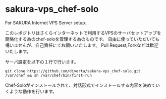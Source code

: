 sakura-vps_chef-solo
====================

For SAKURA Internet VPS Server setup.

このレポジトリはさくらインターネットで利用するVPSのサーバセットアップを簡略化する為のchef-soloを管理する為のものです。
自由に使っていただいても構いませんが、自己責任にてお願いいたします。
Pull Request,Forkなどは歓迎いたします。


サーバ設定を以下の１行で行います。

`git clone https://github.com/diverta/sakura-vps_chef-solo.git /var/chef && sh /var/chef/bin/first-run`

Chef-Soloがインストールされて、対話形式でインストールする内容を決めていくような動作を行います。
